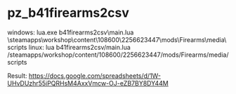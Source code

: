 # pz_b41firearms2csv

windows: lua.exe b41firearms2csv\main.lua <Path to steam library where PZ installed>\steamapps\workshop\content\108600\2256623447\mods\Firearms\media\scripts
linux: lua b41firearms2csv/main.lua <Path to steam library where PZ installed>/steamapps/workshop/content/108600/2256623447/mods/Firearms/media/scripts

Result: https://docs.google.com/spreadsheets/d/1W-UHvDUzhr55iPQRHsM4AxxVmcw-OJ-eZB7BY8DY44M


